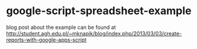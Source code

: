 google-script-spreadsheet-example
=================================
blog post about the example can be found at http://student.agh.edu.pl/~mknapik/blog/index.php/2013/03/03/create-reports-with-google-apps-script
